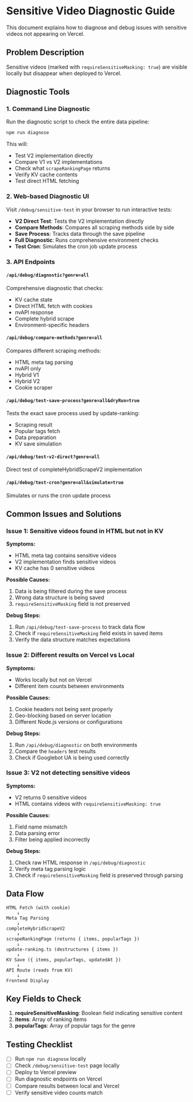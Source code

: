 # Sensitive Video Diagnostic Guide

This document explains how to diagnose and debug issues with sensitive videos not appearing on Vercel.

## Problem Description

Sensitive videos (marked with `requireSensitiveMasking: true`) are visible locally but disappear when deployed to Vercel.

## Diagnostic Tools

### 1. Command Line Diagnostic

Run the diagnostic script to check the entire data pipeline:

```bash
npm run diagnose
```

This will:
- Test V2 implementation directly
- Compare V1 vs V2 implementations
- Check what `scrapeRankingPage` returns
- Verify KV cache contents
- Test direct HTML fetching

### 2. Web-based Diagnostic UI

Visit `/debug/sensitive-test` in your browser to run interactive tests:

- **V2 Direct Test**: Tests the V2 implementation directly
- **Compare Methods**: Compares all scraping methods side by side
- **Save Process**: Tracks data through the save pipeline
- **Full Diagnostic**: Runs comprehensive environment checks
- **Test Cron**: Simulates the cron job update process

### 3. API Endpoints

#### `/api/debug/diagnostic?genre=all`
Comprehensive diagnostic that checks:
- KV cache state
- Direct HTML fetch with cookies
- nvAPI response
- Complete hybrid scrape
- Environment-specific headers

#### `/api/debug/compare-methods?genre=all`
Compares different scraping methods:
- HTML meta tag parsing
- nvAPI only
- Hybrid V1
- Hybrid V2
- Cookie scraper

#### `/api/debug/test-save-process?genre=all&dryRun=true`
Tests the exact save process used by update-ranking:
- Scraping result
- Popular tags fetch
- Data preparation
- KV save simulation

#### `/api/debug/test-v2-direct?genre=all`
Direct test of completeHybridScrapeV2 implementation

#### `/api/debug/test-cron?genre=all&simulate=true`
Simulates or runs the cron update process

## Common Issues and Solutions

### Issue 1: Sensitive videos found in HTML but not in KV

**Symptoms:**
- HTML meta tag contains sensitive videos
- V2 implementation finds sensitive videos
- KV cache has 0 sensitive videos

**Possible Causes:**
1. Data is being filtered during the save process
2. Wrong data structure is being saved
3. `requireSensitiveMasking` field is not preserved

**Debug Steps:**
1. Run `/api/debug/test-save-process` to track data flow
2. Check if `requireSensitiveMasking` field exists in saved items
3. Verify the data structure matches expectations

### Issue 2: Different results on Vercel vs Local

**Symptoms:**
- Works locally but not on Vercel
- Different item counts between environments

**Possible Causes:**
1. Cookie headers not being sent properly
2. Geo-blocking based on server location
3. Different Node.js versions or configurations

**Debug Steps:**
1. Run `/api/debug/diagnostic` on both environments
2. Compare the `headers` test results
3. Check if Googlebot UA is being used correctly

### Issue 3: V2 not detecting sensitive videos

**Symptoms:**
- V2 returns 0 sensitive videos
- HTML contains videos with `requireSensitiveMasking: true`

**Possible Causes:**
1. Field name mismatch
2. Data parsing error
3. Filter being applied incorrectly

**Debug Steps:**
1. Check raw HTML response in `/api/debug/diagnostic`
2. Verify meta tag parsing logic
3. Check if `requireSensitiveMasking` field is preserved through parsing

## Data Flow

```
HTML Fetch (with cookie)
    ↓
Meta Tag Parsing
    ↓
completeHybridScrapeV2
    ↓
scrapeRankingPage (returns { items, popularTags })
    ↓
update-ranking.ts (destructures { items })
    ↓
KV Save ({ items, popularTags, updatedAt })
    ↓
API Route (reads from KV)
    ↓
Frontend Display
```

## Key Fields to Check

1. **requireSensitiveMasking**: Boolean field indicating sensitive content
2. **items**: Array of ranking items
3. **popularTags**: Array of popular tags for the genre

## Testing Checklist

- [ ] Run `npm run diagnose` locally
- [ ] Check `/debug/sensitive-test` page locally
- [ ] Deploy to Vercel preview
- [ ] Run diagnostic endpoints on Vercel
- [ ] Compare results between local and Vercel
- [ ] Verify sensitive video counts match